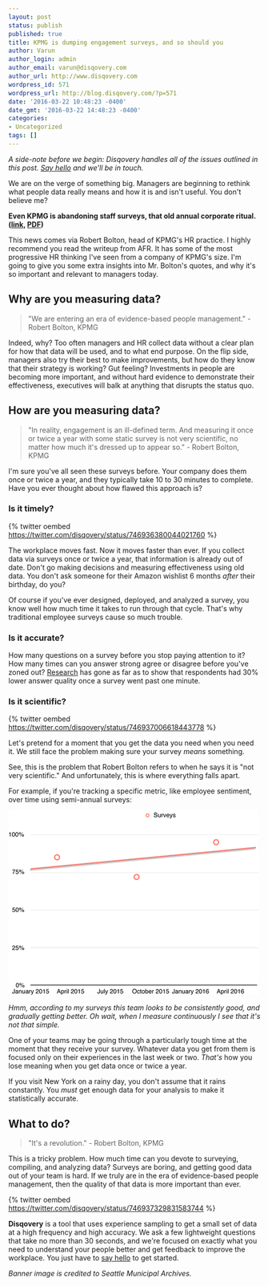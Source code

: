 ```yaml
---
layout: post
status: publish
published: true
title: KPMG is dumping engagement surveys, and so should you
author: Varun
author_login: admin
author_email: varun@disqovery.com
author_url: http://www.disqovery.com
wordpress_id: 571
wordpress_url: http://blog.disqovery.com/?p=571
date: '2016-03-22 10:48:23 -0400'
date_gmt: '2016-03-22 14:48:23 -0400'
categories:
- Uncategorized
tags: []
---
```

_A side-note before we begin: Disqovery handles all of the issues outlined in this post. [Say hello](http://eepurl.com/5jidD) and we'll be in touch._

We are on the verge of something big. Managers are beginning to rethink what people data really means and how it is and isn't useful. You don't believe me?

**Even KPMG is abandoning staff surveys, that old annual corporate ritual. ([link](http://www.afr.com/leadership/careers/jobs/kpmg-dumps-abused-staff-surveys-20151110-gkvctt), [PDF](https://drive.google.com/file/d/0Bwz98IiTyP2ZaDUwSnFYR0NCSmM/view?usp=sharing))**

This news comes via Robert Bolton, head of KPMG's HR practice. I highly recommend you read the writeup from AFR. It has some of the most progressive HR thinking I've seen from a company of KPMG's size. I'm going to give you some extra insights into Mr. Bolton's quotes, and why it's so important and relevant to managers today.

## Why are you measuring data?

> "We are entering an era of evidence-based people management." - Robert Bolton, KPMG

Indeed, why? Too often managers and HR collect data without a clear plan for how that data will be used, and to what end purpose. On the flip side, managers also try their best to make improvements, but how do they know that their strategy is working? Gut feeling? Investments in people are becoming more important, and without hard evidence to demonstrate their effectiveness, executives will balk at anything that disrupts the status quo.

## How are you measuring data?

> "In reality, engagement is an ill-defined term. And measuring it once or twice a year with some static survey is not very scientific, no matter how much it's dressed up to appear so." - Robert Bolton, KPMG

I'm sure you've all seen these surveys before. Your company does them once or twice a year, and they typically take 10 to 30 minutes to complete. Have you ever thought about how flawed this approach is?

### Is it timely?

{% twitter oembed https://twitter.com/disqovery/status/746936380044021760 %}

The workplace moves fast. Now it moves faster than ever. If you collect data via surveys once or twice a year, that information is already out of date. Don't go making decisions and measuring effectiveness using old data. You don't ask someone for their Amazon wishlist 6 months _after_ their birthday, do you?

Of course if you've ever designed, deployed, and analyzed a survey, you know well how much time it takes to run through that cycle. That's why traditional employee surveys cause so much trouble.

### Is it accurate?

How many questions on a survey before you stop paying attention to it? How many times can you answer strong agree or disagree before you've zoned out? [Research](http://pro.sagepub.com/content/26/1/35) has gone as far as to show that respondents had 30% lower answer quality once a survey went past one minute.

### Is it scientific?

{% twitter oembed https://twitter.com/disqovery/status/746937006618443778 %}

Let's pretend for a moment that you get the data you need when you need it. We still face the problem making sure your survey _means_ something.

See, this is the problem that Robert Bolton refers to when he says it is "not very scientific." And unfortunately, this is where everything falls apart.

For example, if you're tracking a specific metric, like employee sentiment, over time using semi-annual surveys:

![Default caption test](/images/2016/03/surveys_are_crummy.gif)

_Hmm, according to my surveys this team looks to be consistently good, and gradually getting better. Oh wait, when I measure continuously I see that it's not that simple._

One of your teams may be going through a particularly tough time at the moment that they receive your survey. Whatever data you get from them is focused only on their experiences in the last week or two. _That's_ how you lose meaning when you get data once or twice a year.

If you visit New York on a rainy day, you don't assume that it rains constantly. You _must_ get enough data for your analysis to make it statistically accurate.

## What to do?

> "It's a revolution." - Robert Bolton, KPMG

This is a tricky problem. How much time can you devote to surveying, compiling, and analyzing data? Surveys are boring, and getting good data out of your team is hard. If we truly are in the era of evidence-based people management, then the quality of that data is more important than ever.

{% twitter oembed https://twitter.com/disqovery/status/746937329831583744 %}

**Disqovery** is a tool that uses experience sampling to get a small set of data at a high frequency and high accuracy. We ask a few lightweight questions that take no more than 30 seconds, and we're focused on exactly what you need to understand your people better and get feedback to improve the workplace. You just have to [say hello](http://www.disqovery.com) to get started.

_Banner image is credited to Seattle Municipal Archives._
